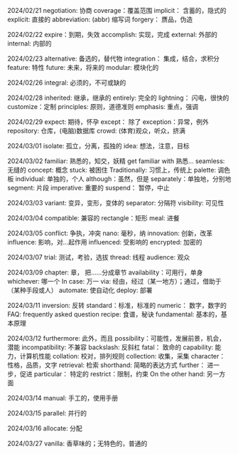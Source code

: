 2024/02/21
negotiation: 协商
coverage：覆盖范围
implicit： 含蓄的，隐式的
explicit: 直接的
abbreviation: (abbr) 缩写词
forgery： 赝品，伪造

2024/02/22
expire：到期，失效
accomplish: 实现，完成
external: 外部的
internal: 内部的

2024/02/23
alternative: 备选的，替代物
integration： 集成，结合，求积分
feature: 特性
future: 未来，将来的
modular: 模块化的

2024/02/26
integral: 必须的，不可或缺的

2024/02/28
inherited: 继承，继承的
entirely: 完全的
lightning： 闪电，很快的
customize：定制
principles: 原则，道德准则
emphasis: 重点，强调

2024/02/29
expect: 期待，怀孕
except： 除了
exception：异常，例外
repository: 仓库，(电脑)数据库
crowd: (体育)观众，听众，挤满

2024/03/01
isolate: 孤立，分离，孤独的
idea: 想法，注意，目标

2024/03/02
familiar: 熟悉的，知交，妖精
get familiar with 熟悉...
seamless: 无缝的
concept: 概念
stuck: 被困住
Traditionally: 习惯上，传统上
palette: 调色板
individual: 单独的，个人
although：虽然，但是
separately：单独地，分别地
segment: 片段
imperative: 重要的
suspend： 暂停，中止

2024/03/03
variant: 变异，变形，变体的
separator: 分隔符
visibility: 可见性


2024/03/04
compatible: 兼容的
rectangle：矩形
meal: 进餐


2024/03/05
conflict: 争执，冲突
nano: 毫秒，纳
innovation: 创新，改革
influence: 影响，对...起作用
influenced: 受影响的
encrypted: 加密的

2024/03/07
trial: 测试，考验，选拔
thread: 线程
audience: 观众

2024/03/09
chapter: 章， 把……分成章节
availability：可用行，单身
whichever: 哪一个
In case: 万一
via: 经由，经过（某一地方）；通过，借助于（某种手段或人）
automate: 使自动化
deploy: 部署

2024/03/11
inversion: 反转
standard：标准，标准的
numeric： 数字，数字的
FAQ: frequently asked question
recipe: 食谱，秘诀
fundamental: 基本的，基本原理

2024/03/12
furthermore: 此外，而且
possibility：可能性，发展前景，机会，潜能
incompatibility: 不兼容
backslash: 反斜杠
fatal： 致命的
capability: 能力，计算机性能
collation: 校对，排列规则
collection: 收集，采集
character：性格，品质，文字
retrieval: 检索
shorthand: 简略的表达方式
further： 进一步，促进
particular： 特定的
restrict：限制，约束
On the other hand: 另一方面

2024/03/14
manual: 手工的，使用手册

2024/03/15
parallel: 并行的

2024/03/16
allocate: 分配

2024/03/27
vanilla: 香草味的；无特色的，普通的